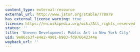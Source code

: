 ```yaml
---
content_type: external-resource
external_url: http://www.jstor.org/stable/778979
has_external_license_warning: true
license: https://en.wikipedia.org/wiki/All_rights_reserved
status: ''
title: 'Uneven Development: Public Art in New York City'
uid: 9e86c63f-e4e2-4901-b903-fd976642344e
wayback_url: ''
---
```

